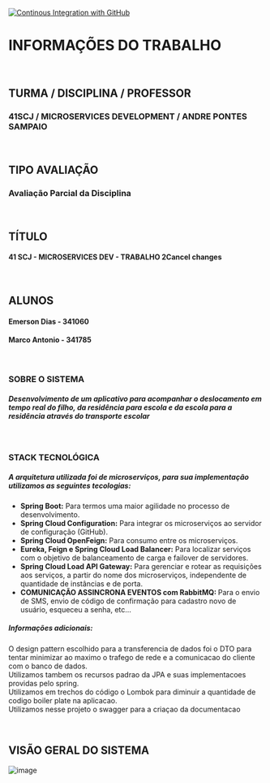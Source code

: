 [![Continous Integration with GitHub](https://github.com/diasRibeirao/41scj-microservices-dev-be/actions/workflows/docker-publish.yml/badge.svg)](https://github.com/diasRibeirao/41scj-microservices-dev-be/actions/workflows/docker-publish.yml)

# INFORMAÇÕES DO TRABALHO 
<br />

## TURMA / DISCIPLINA / PROFESSOR
### 41SCJ / MICROSERVICES DEVELOPMENT / ANDRE PONTES SAMPAIO
<br />

## TIPO AVALIAÇÃO
### Avaliação Parcial da Disciplina
<br />

## TÍTULO
#### 41 SCJ - MICROSERVICES DEV - TRABALHO 2Cancel changes
<br />

## ALUNOS 
#### Emerson Dias - 341060  
#### Marco Antonio - 341785
<br />

### SOBRE O SISTEMA 
##### Desenvolvimento de um aplicativo para acompanhar o deslocamento em tempo real do filho, da residência para escola e da escola para a residência através do transporte escolar
<br />

### STACK TECNOLÓGICA
##### A arquitetura utilizada foi de microserviços, para sua implementação utilizamos as seguintes tecologias:
<ul>
  <li><strong>Spring Boot:</strong> Para termos uma maior agilidade no processo de desenvolvimento.</li>
  <li><strong>Spring Cloud Configuration:</strong> Para integrar os microserviços ao servidor de configuração (GitHub).</li>
  <li><strong>Spring Cloud OpenFeign:</strong> Para consumo entre os microserviços.</li>
  <li><strong>Eureka, Feign e Spring Cloud Load Balancer:</strong> Para localizar serviços com o objetivo de balanceamento de carga e failover de servidores.</li>
  <li><strong>Spring Cloud Load API Gateway:</strong> Para gerenciar e rotear as requisições aos serviços, a partir do nome dos microserviços, independente de quantidade de instâncias e de porta.</li>
  <li><strong>COMUNICAÇÃO ASSINCRONA EVENTOS com RabbitMQ: </strong> Para o envio de SMS, envio de código de confirmação para cadastro novo de usuário, esqueceu a senha, etc...
</ul>

##### Informações adicionais:
O design pattern escolhido para a transferencia de dados foi o DTO para tentar minimizar ao maximo o trafego de rede e a comunicacao do cliente com o banco de dados.<br />
Utilizamos tambem os recursos padrao da JPA e suas implementacoes providas pelo spring.<br /> 
Utilizamos em trechos do código o Lombok para diminuir a quantidade de codigo boiler plate na aplicacao.<br /> 
Utilizamos nesse projeto o swagger para a criaçao da documentacao<br />

<br />

## VISÃO GERAL DO SISTEMA

![image](https://user-images.githubusercontent.com/29930488/148454224-73df71ea-d315-4024-9df6-a8ba7cb220f1.png)

<br />



